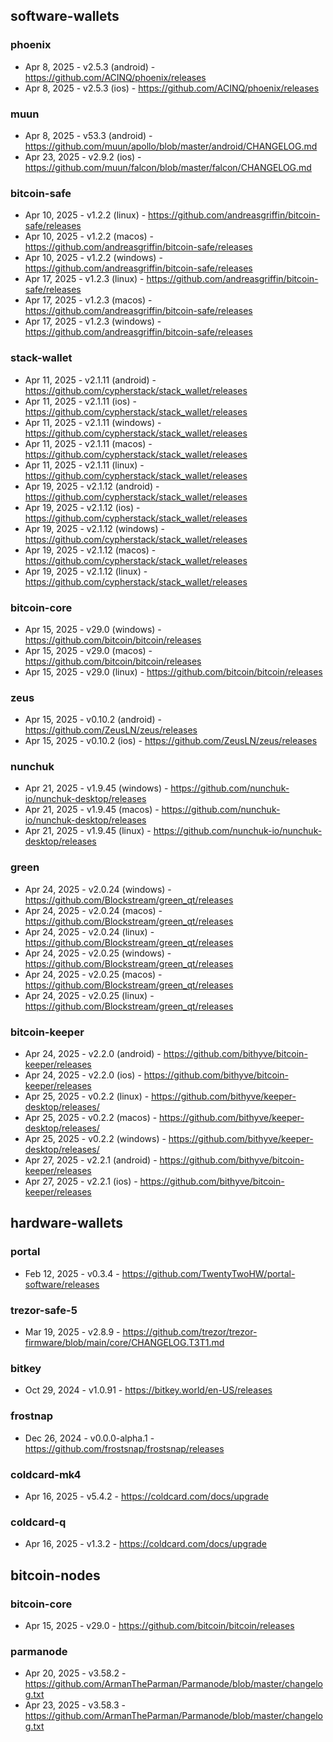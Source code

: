 ## software-wallets
### phoenix
- Apr 8, 2025 - v2.5.3 (android) - https://github.com/ACINQ/phoenix/releases
- Apr 8, 2025 - v2.5.3 (ios) - https://github.com/ACINQ/phoenix/releases
### muun
- Apr 8, 2025 - v53.3 (android) - https://github.com/muun/apollo/blob/master/android/CHANGELOG.md
- Apr 23, 2025 - v2.9.2 (ios) - https://github.com/muun/falcon/blob/master/falcon/CHANGELOG.md

### bitcoin-safe
- Apr 10, 2025 - v1.2.2 (linux) - https://github.com/andreasgriffin/bitcoin-safe/releases
- Apr 10, 2025 - v1.2.2 (macos) - https://github.com/andreasgriffin/bitcoin-safe/releases
- Apr 10, 2025 - v1.2.2 (windows) - https://github.com/andreasgriffin/bitcoin-safe/releases
- Apr 17, 2025 - v1.2.3 (linux) - https://github.com/andreasgriffin/bitcoin-safe/releases
- Apr 17, 2025 - v1.2.3 (macos) - https://github.com/andreasgriffin/bitcoin-safe/releases
- Apr 17, 2025 - v1.2.3 (windows) - https://github.com/andreasgriffin/bitcoin-safe/releases

### stack-wallet
- Apr 11, 2025 - v2.1.11 (android) - https://github.com/cypherstack/stack_wallet/releases
- Apr 11, 2025 - v2.1.11 (ios) - https://github.com/cypherstack/stack_wallet/releases
- Apr 11, 2025 - v2.1.11 (windows) - https://github.com/cypherstack/stack_wallet/releases
- Apr 11, 2025 - v2.1.11 (macos) - https://github.com/cypherstack/stack_wallet/releases
- Apr 11, 2025 - v2.1.11 (linux) - https://github.com/cypherstack/stack_wallet/releases
- Apr 19, 2025 - v2.1.12 (android) - https://github.com/cypherstack/stack_wallet/releases
- Apr 19, 2025 - v2.1.12 (ios) - https://github.com/cypherstack/stack_wallet/releases
- Apr 19, 2025 - v2.1.12 (windows) - https://github.com/cypherstack/stack_wallet/releases
- Apr 19, 2025 - v2.1.12 (macos) - https://github.com/cypherstack/stack_wallet/releases
- Apr 19, 2025 - v2.1.12 (linux) - https://github.com/cypherstack/stack_wallet/releases

### bitcoin-core
- Apr 15, 2025 - v29.0 (windows) - https://github.com/bitcoin/bitcoin/releases
- Apr 15, 2025 - v29.0 (macos) - https://github.com/bitcoin/bitcoin/releases
- Apr 15, 2025 - v29.0 (linux) - https://github.com/bitcoin/bitcoin/releases
### zeus
- Apr 15, 2025 - v0.10.2 (android) - https://github.com/ZeusLN/zeus/releases
- Apr 15, 2025 - v0.10.2 (ios) - https://github.com/ZeusLN/zeus/releases
### nunchuk
- Apr 21, 2025 - v1.9.45 (windows) - https://github.com/nunchuk-io/nunchuk-desktop/releases
- Apr 21, 2025 - v1.9.45 (macos) - https://github.com/nunchuk-io/nunchuk-desktop/releases
- Apr 21, 2025 - v1.9.45 (linux) - https://github.com/nunchuk-io/nunchuk-desktop/releases
### green
- Apr 24, 2025 - v2.0.24 (windows) - https://github.com/Blockstream/green_qt/releases
- Apr 24, 2025 - v2.0.24 (macos) - https://github.com/Blockstream/green_qt/releases
- Apr 24, 2025 - v2.0.24 (linux) - https://github.com/Blockstream/green_qt/releases
- Apr 24, 2025 - v2.0.25 (windows) - https://github.com/Blockstream/green_qt/releases
- Apr 24, 2025 - v2.0.25 (macos) - https://github.com/Blockstream/green_qt/releases
- Apr 24, 2025 - v2.0.25 (linux) - https://github.com/Blockstream/green_qt/releases
### bitcoin-keeper
- Apr 24, 2025 - v2.2.0 (android) - https://github.com/bithyve/bitcoin-keeper/releases
- Apr 24, 2025 - v2.2.0 (ios) - https://github.com/bithyve/bitcoin-keeper/releases
- Apr 25, 2025 - v0.2.2 (linux) - https://github.com/bithyve/keeper-desktop/releases/
- Apr 25, 2025 - v0.2.2 (macos) - https://github.com/bithyve/keeper-desktop/releases/
- Apr 25, 2025 - v0.2.2 (windows) - https://github.com/bithyve/keeper-desktop/releases/
- Apr 27, 2025 - v2.2.1 (android) - https://github.com/bithyve/bitcoin-keeper/releases
- Apr 27, 2025 - v2.2.1 (ios) - https://github.com/bithyve/bitcoin-keeper/releases

## hardware-wallets
### portal
- Feb 12, 2025 - v0.3.4 - https://github.com/TwentyTwoHW/portal-software/releases
### trezor-safe-5
- Mar 19, 2025 - v2.8.9 - https://github.com/trezor/trezor-firmware/blob/main/core/CHANGELOG.T3T1.md
### bitkey
- Oct 29, 2024 - v1.0.91 - https://bitkey.world/en-US/releases
### frostnap
- Dec 26, 2024 - v0.0.0-alpha.1 - https://github.com/frostsnap/frostsnap/releases
### coldcard-mk4
- Apr 16, 2025 - v5.4.2 - https://coldcard.com/docs/upgrade
### coldcard-q
- Apr 16, 2025 - v1.3.2 - https://coldcard.com/docs/upgrade

## bitcoin-nodes
### bitcoin-core
- Apr 15, 2025 - v29.0 - https://github.com/bitcoin/bitcoin/releases
### parmanode
- Apr 20, 2025 - v3.58.2 - https://github.com/ArmanTheParman/Parmanode/blob/master/changelog.txt
- Apr 23, 2025 - v3.58.3 - https://github.com/ArmanTheParman/Parmanode/blob/master/changelog.txt
